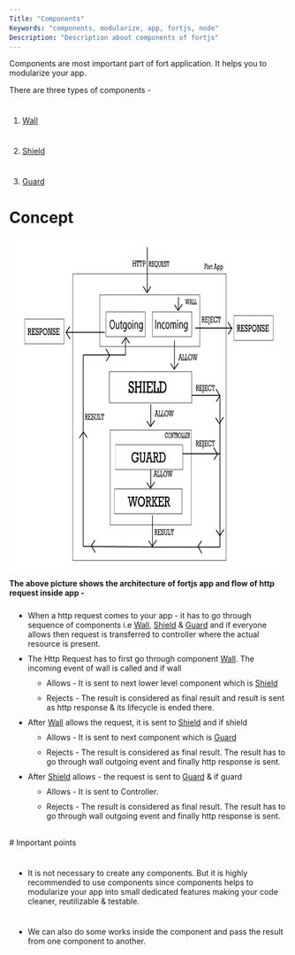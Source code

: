 ```yaml
---
Title: "Components"
Keywords: "components, modularize, app, fortjs, node"
Description: "Description about components of fortjs"
---
```


Components are most important part of fort application. It helps you to modularize your app.

There are three types of components - 

1. [Wall](/tutorial/wall)

2. [Shield](/tutorial/shield)

3. [Guard](/tutorial/guard)

# Concept 

<img src="/img/fort_component.png" alt="FortJs Architecture" style="height:600px;"/>

**The above picture shows the architecture of fortjs app and flow of http request inside app -** 

<ul>
    <li>
    When a http request comes to your app - it has to go through sequence of components i.e <a href="/tutorial/wall">Wall</a>, <a target="_blank" href="/tutorial/shield">Shield</a> & <a target="_blank" href="/tutorial/guard">Guard</a> and if everyone allows then request is transferred to controller where the actual resource is present.
    </li>
    <li>The Http Request has to first go through component <a href="/tutorial/wall">Wall</a>. The incoming event of wall is called and if wall 
        <ul>
            <li>Allows - It is sent to next lower level component which is <a target="_blank" href="/tutorial/shield">Shield</a></li>
            <li>Rejects - The result is considered as final result and result is sent as http response & its lifecycle is ended there.</li>
        </ul>
    </li>
    <li>
        After <a href="/tutorial/wall">Wall</a> allows the request, it is sent to <a target="_blank" href="/tutorial/shield">Shield</a> and if shield 
        <ul>
            <li>Allows - It is sent to next component which is <a target="_blank" href="/tutorial/guard">Guard</a> </li>
            <li> Rejects - The result is considered as final result. The result has to go through wall outgoing event and finally http response is sent.</li>
        </ul>
    </li>
    <li>
        After <a target="_blank" href="/tutorial/shield">Shield</a> allows - the request is sent to <a target="_blank" href="/tutorial/guard">Guard</a>  & if guard
        <ul>
            <li>Allows - It is sent to Controller.</li>
            <li> Rejects - The result is considered as final result. The result has to go through wall outgoing event and finally http response is sent.</li>
        </ul>
    </li>
</ul>

<br>
# Important points
<br>

* It is not necessary to create any components. But it is highly recommended to use components since components helps to modularize your app into small dedicated features making your code cleaner, reutilizable & testable.

* We can also do some works inside the component and pass the result from one component to another.  

<style>
li{
    padding-top:10px;
}
ul{
    margin-left:10px;
}
</style>


 